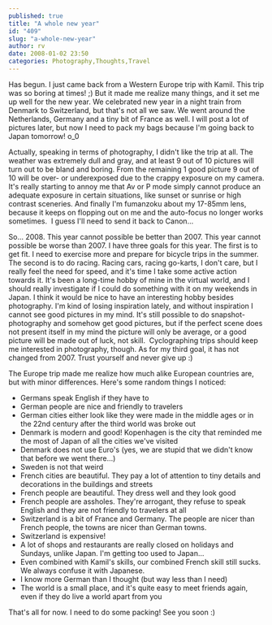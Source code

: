 ```yaml
---
published: true
title: "A whole new year"
id: "409"
slug: "a-whole-new-year"
author: rv
date: 2008-01-02 23:50
categories: Photography,Thoughts,Travel
---
```

Has begun. I just came back from a Western Europe trip with Kamil. This trip was so boring at times! ;) But it made me realize many things, and it set me up well for the new year. We celebrated new year in a night train from Denmark to Switzerland, but that's not all we saw. We went around the Netherlands, Germany and a tiny bit of France as well. I will post a lot of pictures later, but now I need to pack my bags because I'm going back to Japan tomorrow! o_0

Actually, speaking in terms of photography, I didn't like the trip at all. The weather was extremely dull and gray, and at least 9 out of 10 pictures will turn out to be bland and boring. From the remaining 1 good picture 9 out of 10 will be over- or underexposed due to the crappy exposure on my camera. It's really starting to annoy me that Av or P mode simply cannot produce an adequate exposure in certain situations, like sunset or sunrise or high contrast sceneries. And finally I'm fumanzoku about my 17-85mm lens, because it keeps on flopping out on me and the auto-focus no longer works sometimes.  I guess I'll need to send it back to Canon...

So... 2008. This year cannot possible be better than 2007. This year cannot possible be worse than 2007. I have three goals for this year. The first is to get fit. I need to exercise more and prepare for bicycle trips in the summer. The second is to do racing. Racing cars, racing go-karts, I don't care, but I really feel the need for speed, and it's time I take some active action towards it. It's been a long-time hobby of mine in the virtual world, and I should really investigate if I could do something with it on my weekends in Japan. I think it would be nice to have an interesting hobby besides photography. I'm kind of losing inspiration lately, and without inspiration I cannot see good pictures in my mind. It's still possible to do snapshot-photography and somehow get good pictures, but if the perfect scene does not present itself in my mind the picture will only be average, or a good picture will be made out of luck, not skill.  Cyclographing trips should keep me interested in photography, though. As for my third goal, it has not changed from 2007. Trust yourself and never give up :)

The Europe trip made me realize how much alike European countries are, but with minor differences. Here's some random things I noticed:
<ul>
	<li>Germans speak English if they have to</li>
	<li>German people are nice and friendly to travelers</li>
	<li>German cities either look like they were made in the middle ages or in the 22nd century after the third world was broke out</li>
	<li>Denmark is modern and good! Kopenhagen is the city that reminded me the most of Japan of all the cities we've visited</li>
	<li>Denmark does not use Euro's (yes, we are stupid that we didn't know that before we went there...)</li>
	<li>Sweden is not that weird</li>
	<li>French cities are beautiful. They pay a lot of attention to tiny details and decorations in the buildings and streets</li>
	<li>French people are beautiful. They dress well and they look good</li>
	<li>French people are assholes. They're arrogant, they refuse to speak English and they are not friendly to travelers at all</li>
	<li>Switzerland is a bit of France and Germany. The people are nicer than French people, the towns are nicer than German towns.</li>
	<li>Switzerland is expensive!</li>
	<li>A lot of shops and restaurants are really closed on holidays and Sundays, unlike Japan. I'm getting too used to Japan...</li>
	<li>Even combined with Kamil's skills, our combined French skill still sucks. We always confuse it with Japanese.</li>
	<li>I know more German than I thought (but way less than I need)</li>
	<li>The world is a small place, and it's quite easy to meet friends again, even if they do live a world apart from you</li>
</ul>
That's all for now. I need to do some packing! See you soon :)